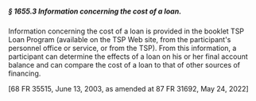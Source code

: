 ##### § 1655.3 Information concerning the cost of a loan. #####

Information concerning the cost of a loan is provided in the booklet TSP Loan Program (available on the TSP Web site, from the participant's personnel office or service, or from the TSP). From this information, a participant can determine the effects of a loan on his or her final account balance and can compare the cost of a loan to that of other sources of financing.

[68 FR 35515, June 13, 2003, as amended at 87 FR 31692, May 24, 2022]